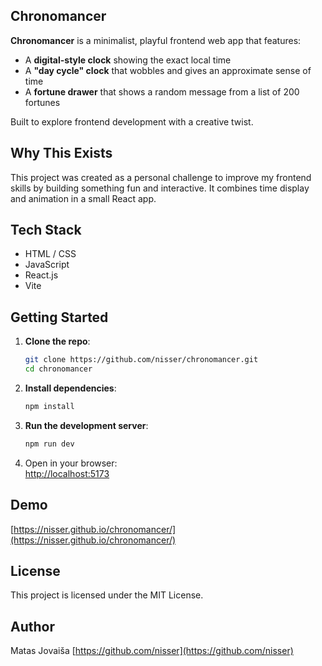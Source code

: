## Chronomancer

**Chronomancer** is a minimalist, playful frontend web app that features:

- A **digital-style clock** showing the exact local time
- A **"day cycle" clock** that wobbles and gives an approximate sense of time
- A **fortune drawer** that shows a random message from a list of 200 fortunes

Built to explore frontend development with a creative twist.

## Why This Exists

This project was created as a personal challenge to improve my frontend skills by building something fun and interactive.
It combines time display and animation in a small React app.

## Tech Stack

- HTML / CSS
- JavaScript
- React.js
- Vite

## Getting Started

1. **Clone the repo**:
   ```bash
   git clone https://github.com/nisser/chronomancer.git
   cd chronomancer
   ```

2. **Install dependencies**:
   ```bash
   npm install
   ```

3. **Run the development server**:
   ```bash
   npm run dev
   ```

4. Open in your browser:  
   [http://localhost:5173](http://localhost:5173)

## Demo

[https://nisser.github.io/chronomancer/](https://nisser.github.io/chronomancer/)

## License

This project is licensed under the MIT License.

## Author
Matas Jovaiša
[https://github.com/nisser](https://github.com/nisser)

